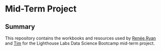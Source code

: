 # Mid-Term Project
## Summary

This repository contains the workbooks and resources used by [Renée](https://github.com/rlwhall),[Ryan](https://github.com/RCampbellYYC) and [Tim](https://github.com/lolwooops) for the Lighthouse Labs Data Science Bootcamp mid-term project.
